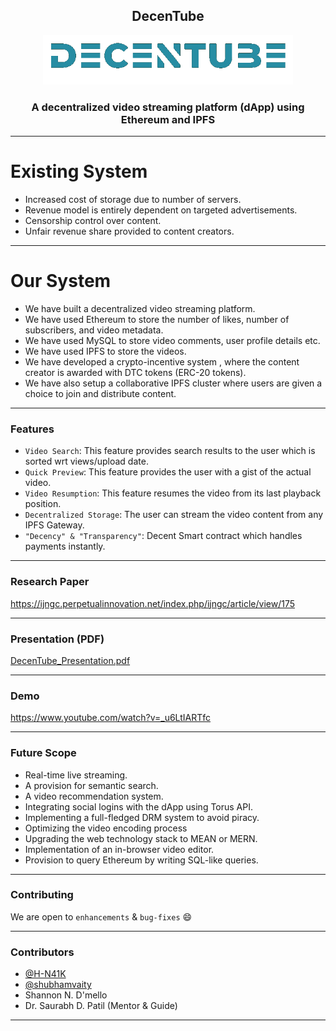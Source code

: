 
<h2 align="center">DecenTube</h2>

<p align="center">
  <a href="" rel="noopener">
 <img width=400px src="./assets/images/icons/DecenTubeLogo.png" alt="DecenTube-logo"></a>
</p>

<h3 align="center">A decentralized video streaming platform (dApp) using Ethereum and IPFS</h3>

------------------------------------------

# Existing System
- Increased cost of storage due to number of servers.
- Revenue model is entirely dependent on targeted advertisements.
- Censorship control over content.
- Unfair revenue share provided to content creators.

------------------------------------------

# Our System
- We have built a decentralized video streaming platform.
- We have used Ethereum to store the number of likes, number of subscribers, and video metadata.
- We have used MySQL to store video comments, user profile details etc.
- We have used IPFS to store the videos.
- We have developed a crypto-incentive system , where the content creator is awarded with DTC tokens (ERC-20 tokens).
- We have also setup a collaborative IPFS cluster where users are given a choice to join and distribute content.

------------------------------------------

### Features

- `Video Search`: This feature provides search results to the user which is sorted wrt views/upload date.
- `Quick Preview`: This feature provides the user with a gist of the actual video.
- `Video Resumption`: This feature resumes the video from its last playback position.
- `Decentralized Storage`: The user can stream the video content from any IPFS Gateway.
- `"Decency" & "Transparency"`: Decent Smart contract which handles payments instantly.

------------------------------------------

### Research Paper

<a href="https://ijngc.perpetualinnovation.net/index.php/ijngc/article/view/175" target="blank">https://ijngc.perpetualinnovation.net/index.php/ijngc/article/view/175</a>

------------------------------------------

### Presentation (PDF)

<a href="./DecenTube_Presentation.pdf" target="blank">DecenTube_Presentation.pdf</a>

------------------------------------------
### Demo
<a href="https://www.youtube.com/watch?v=_u6LtIARTfc" target="blank">https://www.youtube.com/watch?v=_u6LtIARTfc</a>

------------------------------------------
### Future Scope

- Real-time live streaming.
- A provision for semantic search.
- A video recommendation system.
- Integrating social logins with the dApp using Torus API.
- Implementing a full-fledged DRM system to avoid piracy.
- Optimizing the video encoding process
- Upgrading the web technology stack to MEAN or MERN.
- Implementation of an in-browser video editor.
- Provision to query Ethereum by writing SQL-like queries.

------------------------------------------
### Contributing

 We are open to `enhancements` & `bug-fixes` :smile:  

------------------------------------------
### Contributors

- [@H-N41K](https://github.com/H-N41K)
- [@shubhamvaity](https://github.com/shubhamvaity)
- Shannon N. D'mello
- Dr. Saurabh D. Patil (Mentor & Guide)
-------------------------------------------
